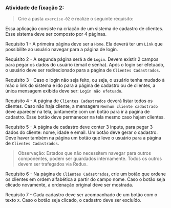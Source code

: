 

###  Atividade de fixação 2:
> Crie a pasta `exercise-02` e realize o seguinte requisito:

Essa aplicação consiste na criação de um sistema de cadastro de clientes. Esse sistema deve ser composto por 4 páginas.

Requisito 1 - A primeira página deve ser a `Home`. Ela deverá ter um `Link` que possibilite ao usuário navegar para a página de login.

Requisito 2 - A segunda página será a de `Login`. Devem existir 2 campos para pegar os dados do usuário (email e senha). Após o login ser efetuado, o usuário deve ser redirecionado para a página de `Clientes Cadastrados`.

Requisito 3 - Caso o login não seja feito, ou seja, o usuário tenha mudado à mão o link do sistema e ido para a página de cadastro ou de clientes, a única mensagem exibida deve ser: `Login não efetuado`.

Requisito 4 - A página de `Clientes Cadastrados` deverá listar todos os clientes. Caso não haja cliente, a mensagem `Nenhum cliente cadastrado` deve aparecer na tela, juntamente com um botão para ir à pagina de cadastro. Esse botão deve permanecer na tela mesmo caso hajam clientes.

Requisito 5 - A página de cadastro deve conter 3 inputs, para pegar 3 dados do cliente: nome, idade e email. Um botão deve gerar o cadastro. Deve haver também na página um botão que leve o usuário para a página de `Clientes Cadastrados`.

> Observação: Estados que não necessitem navegar para outros componentes, podem ser guardados internamente. Todos os outros devem ser trafegados via Redux.

Requisito 6 - Na página de `Clientes Cadastrados`, crie um botão que ordene os clientes em ordem alfabética a partir do campo nome. Caso o botão seja clicado novamente, a ordenação original deve ser mostrada.

Requisito 7 - Cada cadastro deve ser acompanhado de um botão com o texto `X`. Caso o botão seja clicado, o cadastro deve ser excluído.



